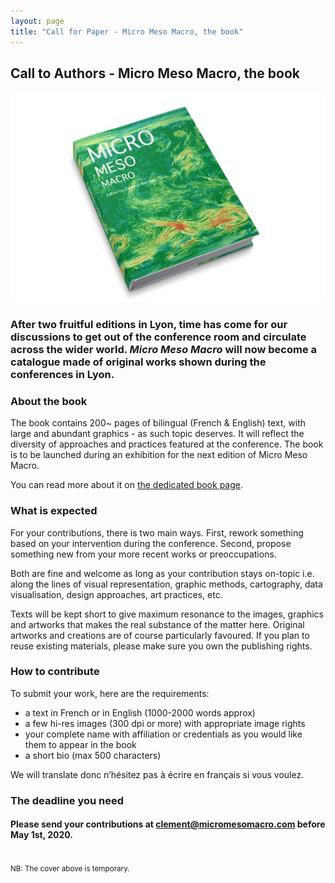 ```yaml
---
layout: page
title: "Call for Paper - Micro Meso Macro, the book"
---
```


## Call to Authors - Micro Meso Macro, the book

![](/uploads/book/book-rendering.jpg)

### After two fruitful editions in Lyon, time has come for our discussions to get out of the conference room and circulate across the wider world. *Micro Meso Macro* will now become a catalogue made of original works shown during the conferences in Lyon.

### About the book

The book contains 200~ pages of bilingual (French & English) text, with large and abundant graphics - as such topic deserves. It will reflect the diversity of approaches and practices featured at the conference. The book is to be launched during an exhibition for the next edition of Micro Meso Macro.

You can read more about it on [the dedicated book page](/book).


### What is expected

For your contributions, there is two main ways. First, rework something based on your intervention during the conference. Second, propose something new from your more recent works or preoccupations.

Both are fine and welcome as long as your contribution stays on-topic i.e. along the lines of visual representation, graphic methods, cartography, data visualisation, design approaches, art practices, etc.

Texts will be kept short to give maximum resonance to the images, graphics and artworks that makes the real substance of the matter here. Original artworks and creations are of course particularly favoured. If you plan to reuse existing materials, please make sure you own the publishing rights.

### How to contribute

To submit your work, here are the requirements:

- a text in French or in English (1000-2000 words approx)
- a few hi-res images (300 dpi or more) with appropriate image rights
- your complete name with affiliation or credentials as you would like them to appear in the book
- a short bio (max 500 characters)

We will translate donc n’hésitez pas à écrire en français si vous voulez.

### The deadline you need

#### Please send your contributions at <clement@micromesomacro.com> before May 1st, 2020.

<br>
<small>
NB: The cover above is temporary.
</small>
